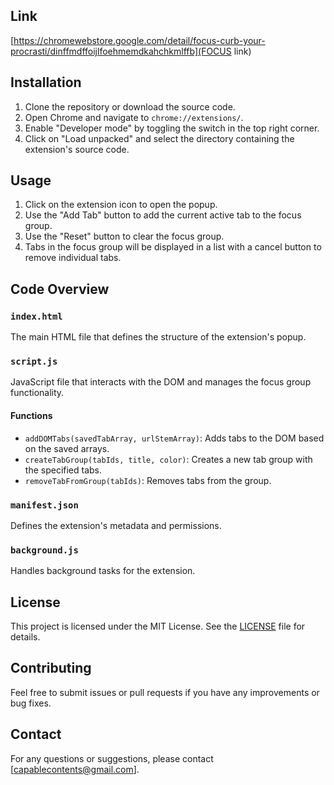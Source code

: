 ## Link

[https://chromewebstore.google.com/detail/focus-curb-your-procrasti/dinffmdffoijlfoehmemdkahchkmlffb](FOCUS link)

## Installation

1. Clone the repository or download the source code.
2. Open Chrome and navigate to `chrome://extensions/`.
3. Enable "Developer mode" by toggling the switch in the top right corner.
4. Click on "Load unpacked" and select the directory containing the extension's source code.

## Usage

1. Click on the extension icon to open the popup.
2. Use the "Add Tab" button to add the current active tab to the focus group.
3. Use the "Reset" button to clear the focus group.
4. Tabs in the focus group will be displayed in a list with a cancel button to remove individual tabs.

## Code Overview

### `index.html`

The main HTML file that defines the structure of the extension's popup.

### `script.js`

JavaScript file that interacts with the DOM and manages the focus group functionality.

#### Functions

- `addDOMTabs(savedTabArray, urlStemArray)`: Adds tabs to the DOM based on the saved arrays.
- `createTabGroup(tabIds, title, color)`: Creates a new tab group with the specified tabs.
- `removeTabFromGroup(tabIds)`: Removes tabs from the group.

### `manifest.json`

Defines the extension's metadata and permissions.

### `background.js`

Handles background tasks for the extension.

## License

This project is licensed under the MIT License. See the [LICENSE](LICENSE) file for details.

## Contributing

Feel free to submit issues or pull requests if you have any improvements or bug fixes.

## Contact

For any questions or suggestions, please contact [capablecontents@gmail.com].
